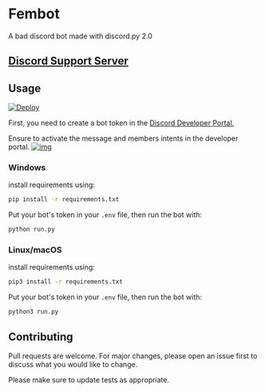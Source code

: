 # Fembot 

A bad discord bot made with discord.py 2.0
## [Discord Support Server](https://galactiko.net/support)

## Usage
[![Deploy](https://www.herokucdn.com/deploy/button.svg)](https://heroku.com/deploy?template=https://github.com/ggalactiko/fembot)

First, you need to create a bot token in the [Discord Developer Portal.](https://discordapp.com/developers/applications/me)

Ensure to activate the message and members intents in the developer portal.
[![img](https://cdn.discordapp.com/attachments/969632808920305704/987877147253284934/unknown.png)](#)


### Windows
install requirements using:
```bash
pip install -r requirements.txt
```

Put your bot's token in your `.env` file, then run the bot with:
```bash
python run.py
```

### Linux/macOS
install requirements using:
```bash
pip3 install -r requirements.txt
```

Put your bot's token in your `.env` file, then run the bot with:
```bash
python3 run.py
```

## Contributing
Pull requests are welcome. For major changes, please open an issue first to discuss what you would like to change.

Please make sure to update tests as appropriate.

